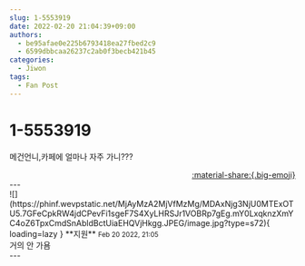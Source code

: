 ```yaml
---
slug: 1-5553919
date: 2022-02-20 21:04:39+09:00
authors:
  - be95afae0e225b6793418ea27fbed2c9
  - 6599dbbcaa26237c2ab0f3becb421b45
categories:
  - Jiwon
tags:
  - Fan Post
---
```


# 1-5553919

<div class="post-container" markdown="1">
<div class="content-container md-sidebar__scrollwrap" markdown="1">

메건언니,카페에 얼마나 자주 가니???

</div>
</div>

<div style="text-align: right;" markdown="1">
<a href="https://weverse.io/fromis9/fanpost/1-5553919" style="text-align: right;">:material-share:{.big-emoji}</a>
</div>
---

<div class="comments-container md-sidebar__scrollwrap" markdown="1">
<div class="comment" markdown="1">
<div class='id-container' markdown="1">
![](https://phinf.wevpstatic.net/MjAyMzA2MjVfMzMg/MDAxNjg3NjU0MTExOTU5.7GFeCpkRW4jdCPevFi1sgeF7S4XyLHRSJr1VOBRp7gEg.mY0LxqknzXmYC4oZ6TpxCmdSnAbldBctUiaEHQVjHkgg.JPEG/image.jpg?type=s72){ loading=lazy }
**<span class="artist">지원</span>** <small>Feb 20 2022, 21:05</small><br>
</div>
<div class='comment-body' markdown="1">
거의 안 가욤
</div>
</div>
</div>
---
